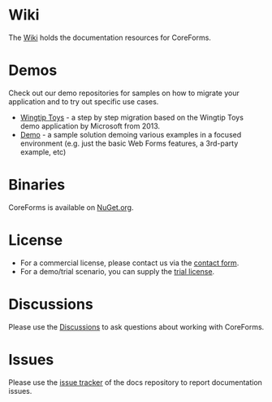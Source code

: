 # Wiki

The [Wiki](https://github.com/CoreForms/docs/wiki) holds the documentation resources for CoreForms.

# Demos

Check out our demo repositories for samples on how to migrate your application and to try out specific use cases.

* [Wingtip Toys](https://github.com/CoreForms/WingtipToys-Demo) - a step by step migration based on the Wingtip Toys demo application by Microsoft from 2013.
* [Demo](https://github.com/CoreForms/demo) - a sample solution demoing various examples in a focused environment (e.g. just the basic Web Forms features, a 3rd-party example, etc)

# Binaries

CoreForms is available on [NuGet.org](https://www.nuget.org/packages?q=CoreForms+Rubicon).

# License

* For a commercial license, please contact us via the [contact form](https://coreforms.net/#backtoconstraints).
* For a demo/trial scenario, you can supply the [trial license](https://github.com/CoreForms/docs/wiki/Trial-License).

# Discussions

Please use the [Discussions](https://github.com/CoreForms/docs/discussions) to ask questions about working with CoreForms.

# Issues

Please use the [issue tracker](https://github.com/CoreForms/docs/issues) of the docs repository to report documentation issues.

